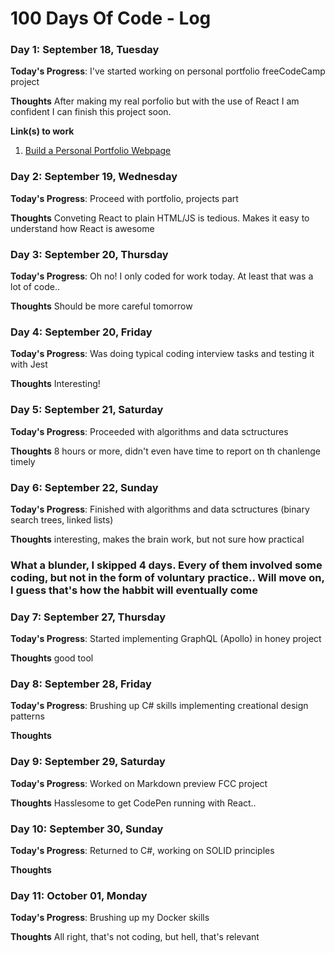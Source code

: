 # 100 Days Of Code - Log

### Day 1: September 18, Tuesday

**Today's Progress**: I've started working on personal portfolio freeCodeCamp project

**Thoughts** After making my real porfolio but with the use of React I am confident I can finish this project soon.

**Link(s) to work**
1. [Build a Personal Portfolio Webpage](https://learn.freecodecamp.org/responsive-web-design/responsive-web-design-projects/build-a-personal-portfolio-webpage)


### Day 2: September 19, Wednesday

**Today's Progress**: Proceed with portfolio, projects part

**Thoughts** Conveting React to plain HTML/JS is tedious. Makes it easy to understand how React is awesome


### Day 3: September 20, Thursday

**Today's Progress**: Oh no! I only coded for work today. At least that was a lot of code..

**Thoughts** Should be more careful tomorrow


### Day 4: September 20, Friday

**Today's Progress**: Was doing typical coding interview tasks and testing it with Jest

**Thoughts** Interesting!


### Day 5: September 21, Saturday

**Today's Progress**: Proceeded with algorithms and data sctructures

**Thoughts**  8 hours or more, didn't even have time to report on th chanlenge timely


### Day 6: September 22, Sunday

**Today's Progress**: Finished with algorithms and data sctructures (binary search trees, linked lists)

**Thoughts**  interesting, makes the brain work, but not sure how practical

### What a blunder, I skipped 4 days. Every of them involved some coding, but not in the form of voluntary practice.. Will move on, I guess that's how the habbit will eventually come


### Day 7: September 27, Thursday

**Today's Progress**: Started implementing GraphQL (Apollo) in honey project

**Thoughts**  good tool


### Day 8: September 28, Friday

**Today's Progress**: Brushing up C# skills implementing creational design patterns

**Thoughts**  


### Day 9: September 29, Saturday

**Today's Progress**: Worked on Markdown preview FCC project

**Thoughts**  Hasslesome to get CodePen running with React..


### Day 10: September 30, Sunday

**Today's Progress**: Returned to C#, working on SOLID principles

**Thoughts**  


### Day 11: October 01, Monday

**Today's Progress**: Brushing up my Docker skills

**Thoughts**  All right, that's not coding, but hell, that's relevant